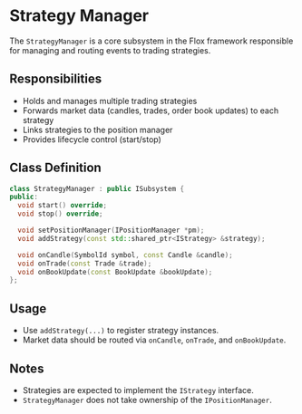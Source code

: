 # Strategy Manager

The `StrategyManager` is a core subsystem in the Flox framework responsible for managing and routing events to trading strategies.

## Responsibilities

- Holds and manages multiple trading strategies
- Forwards market data (candles, trades, order book updates) to each strategy
- Links strategies to the position manager
- Provides lifecycle control (start/stop)

## Class Definition

```cpp
class StrategyManager : public ISubsystem {
public:
  void start() override;
  void stop() override;

  void setPositionManager(IPositionManager *pm);
  void addStrategy(const std::shared_ptr<IStrategy> &strategy);

  void onCandle(SymbolId symbol, const Candle &candle);
  void onTrade(const Trade &trade);
  void onBookUpdate(const BookUpdate &bookUpdate);
};
```

## Usage

- Use `addStrategy(...)` to register strategy instances.
- Market data should be routed via `onCandle`, `onTrade`, and `onBookUpdate`.

## Notes

- Strategies are expected to implement the `IStrategy` interface.
- `StrategyManager` does not take ownership of the `IPositionManager`.